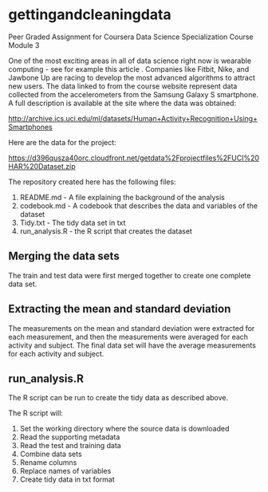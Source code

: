 # gettingandcleaningdata
Peer Graded Assignment for Coursera Data Science Specialization Course Module 3

One of the most exciting areas in all of data science right now is wearable computing - see for example this article . Companies like Fitbit, Nike, and Jawbone Up are racing to develop the most advanced algorithms to attract new users. The data linked to from the course website represent data collected from the accelerometers from the Samsung Galaxy S smartphone. A full description is available at the site where the data was obtained:

http://archive.ics.uci.edu/ml/datasets/Human+Activity+Recognition+Using+Smartphones

Here are the data for the project:

https://d396qusza40orc.cloudfront.net/getdata%2Fprojectfiles%2FUCI%20HAR%20Dataset.zip

The repository created here has the following files:
1. README.md - A file explaining the background of the analysis
2. codebook.md - A codebook that describes the data and variables of the dataset
3. Tidy.txt - The tidy data set in txt
4. run_analysis.R - the R script that creates the dataset

## Merging the data sets

The train and test data were first merged together to create one complete data set.

## Extracting the mean and standard deviation

The measurements on the mean and standard deviation were extracted for each measurement, and then the measurements were averaged for each activity and subject. The final data set will have the average measurements for each activity and subject.

## run_analysis.R

The R script can be run to create the tidy data as described above.

The R script will:
1. Set the working directory where the source data is downloaded
2. Read the supporting metadata
3. Read the test and training data
4. Combine data sets
5. Rename columns
6. Replace names of variables
7. Create tidy data in txt format
